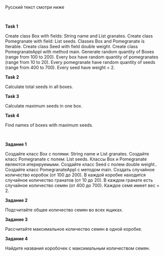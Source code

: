 Русский текст смотри ниже

<br/>

**Task 1**

Create class Box with fields: String name and List<Pomegranate> granates.
Create class Pomegranate with field: List<Seed> seeds.
Classes Box and Pomegranate is Iterable.
Create class Seed with field double weight.
Create class PomegranateAppl with method main. Generate random quantity of Boxes (range  from 100 to 200).
Every box have random quantity of pomegranates (range  from 10 to 20).
Every pomegranate have random quantity of seeds (range  from 400 to 700).
Every seed have weight = 2.  <br/>

**Task 2**

Calculate total seeds in all boxes.  <br/>

**Task 3**

Calculate maximum seeds in one box.  <br/>

**Task 4**

Find names of boxes with maximum seeds.  <br/>


<br/>

**Задание 1**

Создайте класс Box с полями: String name и List<Pomegranate> granates.
Создайте класс Pomegranate с полем: List<Seed> seeds.
Классы Box и Pomegranate являются итерируемыми.
Создайте класс Seed с полем double weight..
Создайте класс PomegranateAppl с методом main. Создать случайное количество коробок (от 100 до 200).
В каждой коробке находится случайное количество гранатов (от 10 до 20).
В каждом гранате есть случайное количество семян (от 400 до 700).
Каждое семя имеет вес = 2. <br/>

**Задание 2**

Подсчитайте общее количество семян во всех ящиках. <br/>

**Задание 3**

Рассчитайте максимальное количество семян в одной коробке. <br/>

**Задание 4**

Найдите названия коробочек с максимальным количеством семян. <br/>

